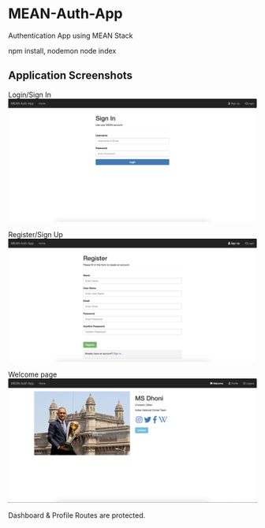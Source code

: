 # MEAN-Auth-App
Authentication App using MEAN Stack

npm install,
nodemon node index

## Application Screenshots
Login/Sign In
![](Images/MEAN_App_login.png)

Register/Sign Up
![](Images/MEAN_App_registration.png)

Welcome page
![](Images/MEAN_App.png)

Dashboard & Profile Routes are protected.
